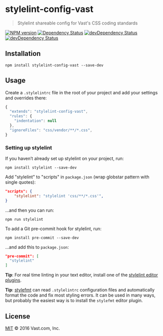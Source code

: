 # stylelint-config-vast
> Stylelint shareable config for Vast's CSS coding standards

[![NPM version](https://badge.fury.io/js/stylelint-config-vast.svg)](https://www.npmjs.org/package/stylelint-config-vast) [![Dependency Status](https://david-dm.org/vast-engineering/stylelint-config-vast.svg)](https://david-dm.org/vast-engineering/stylelint-config-vast) [![devDependency Status](https://david-dm.org/vast-engineering/stylelint-config-vast/dev-status.svg)](https://david-dm.org/vast-engineering/stylelint-config-vast?type=dev) [![devDependency Status](https://david-dm.org/vast-engineering/stylelint-config-vast/peer-status.svg)](https://david-dm.org/vast-engineering/stylelint-config-vast?type=peer)

## Installation

    npm install stylelint-config-vast --save-dev

## Usage

Create a `.stylelintrc` file in the root of your project and add your settings and overrides there:

```javascript
{
  "extends": "stylelint-config-vast",
  "rules": {
    "indentation": null
  },
  "ignoreFiles": "css/vendor/**/*.css",
}
```

### Setting up stylelint

If you haven’t already set up stylelint on your project, run:

    npm install stylelint --save-dev

Add "stylelint" to "scripts" in `package.json` (wrap globstar pattern with single quotes):

```json
"scripts": {
    "stylelint": "stylelint 'css/**/*.css'",
}
```

...and then you can run:

    npm run stylelint

To add a Git pre-commit hook for stylelint, run:

    npm install pre-commit --save-dev

...and add this to `package.json`:

```json
"pre-commit": [
  "stylelint"
]
```

**Tip**: For real time linting in your text editor, install one of the [stylelint editor plugins](http://stylelint.io/user-guide/complementary-tools/#editor-plugins).

**Tip**: [stylefmt](https://github.com/morishitter/stylefmt) can read `.stylelintrc` configuration files and automatically format the code and fix most styling errors. It can be used in many ways, but probably the easiest way is to install the `stylefmt` editor plugin.

## License

[MIT](LICENSE) © 2016 Vast.com, Inc.
